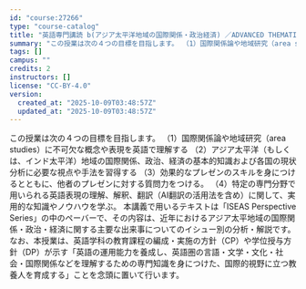 ```yaml
---
id: "course:27266"
type: "course-catalog"
title: "英語専門講読 b(アジア太平洋地域の国際関係・政治経済) ／ADVANCED THEMATIC READING (B)"
summary: "この授業は次の４つの目標を目指します。 （1）国際関係論や地域研究（area studies）に不可欠な概念や表現を英語で理解する （2）アジア太平洋（もしくは、インド太平洋）地域の国際関係、政治、経済の基本的知識および各国の現状分析に必要…"
tags: []
campus: ""
credits: 2
instructors: []
license: "CC-BY-4.0"
version:
  created_at: "2025-10-09T03:48:57Z"
  updated_at: "2025-10-09T03:48:57Z"
---
```

この授業は次の４つの目標を目指します。 （1）国際関係論や地域研究（area studies）に不可欠な概念や表現を英語で理解する （2）アジア太平洋（もしくは、インド太平洋）地域の国際関係、政治、経済の基本的知識および各国の現状分析に必要な視点や手法を習得する （3）効果的なプレゼンのスキルを身につけるとともに、他者のプレゼンに対する質問力をつける。 （4）特定の専門分野で用いられる英語表現の理解、解釈、翻訳（AI翻訳の活用法を含め）に関して、実用的な知識やノウハウを学ぶ。 本講義で用いるテキストは「ISEAS Perspective Series」の中のペーバーで、その内容は、近年におけるアジア太平地域の国際関係・政治・経済に関する主要な出来事についてのイシュー別の分析・解説です。 なお、本授業は、英語学科の教育課程の編成・実施の方針（CP）や学位授与方針（DP）が示す「英語の運用能力を養成し、英語圏の言語・文学・文化・社会・国際関係などを理解するための専門知識を身につけた、国際的視野に立つ教養人を育成する」ことを念頭に置いて行います。
